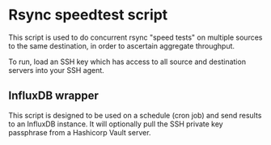 # Rsync speedtest script

This script is used to do concurrent rsync "speed tests" on multiple sources
to the same destination, in order to ascertain aggregate throughput.

To run, load an SSH key which has access to all source and destination servers
into your SSH agent.

## InfluxDB wrapper

This script is designed to be used on a schedule (cron job) and send results to
an InfluxDB instance. It will optionally pull the SSH private key passphrase
from a Hashicorp Vault server.
